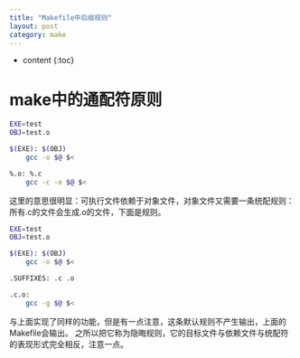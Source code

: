 ```yaml
---
title: "Makefile中后缀规则"
layout: post
category: make
---
```


* content
{:toc}

# make中的通配符原则

```bash
EXE=test
OBJ=test.o

$(EXE): $(OBJ)
	gcc -o $@ $<

%.o: %.c
	gcc -c -o $@ $<
```
这里的意思很明显：可执行文件依赖于对象文件，对象文件又需要一条统配规则：
所有.c的文件会生成.o的文件，下面是规则。

```bash
EXE=test
OBJ=test.o

$(EXE): $(OBJ)
	gcc -o $@ $<

.SUFFIXES: .c .o

.c.o:
	gcc -g $@ $<
```
与上面实现了同样的功能，但是有一点注意，这条默认规则不产生输出，上面的Makefile会输出。
之所以把它称为隐晦规则，它的目标文件与依赖文件与统配符的表现形式完全相反，注意一点。

